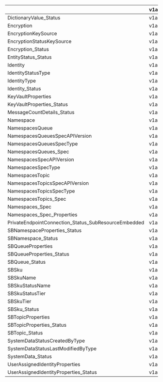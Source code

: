 |                                                      | v1alpha1api20210101preview |
|------------------------------------------------------|----------------------------|
| DictionaryValue_Status                               | v1alpha1api20210101preview |
| Encryption                                           | v1alpha1api20210101preview |
| EncryptionKeySource                                  | v1alpha1api20210101preview |
| EncryptionStatusKeySource                            | v1alpha1api20210101preview |
| Encryption_Status                                    | v1alpha1api20210101preview |
| EntityStatus_Status                                  | v1alpha1api20210101preview |
| Identity                                             | v1alpha1api20210101preview |
| IdentityStatusType                                   | v1alpha1api20210101preview |
| IdentityType                                         | v1alpha1api20210101preview |
| Identity_Status                                      | v1alpha1api20210101preview |
| KeyVaultProperties                                   | v1alpha1api20210101preview |
| KeyVaultProperties_Status                            | v1alpha1api20210101preview |
| MessageCountDetails_Status                           | v1alpha1api20210101preview |
| Namespace                                            | v1alpha1api20210101preview |
| NamespacesQueue                                      | v1alpha1api20210101preview |
| NamespacesQueuesSpecAPIVersion                       | v1alpha1api20210101preview |
| NamespacesQueuesSpecType                             | v1alpha1api20210101preview |
| NamespacesQueues_Spec                                | v1alpha1api20210101preview |
| NamespacesSpecAPIVersion                             | v1alpha1api20210101preview |
| NamespacesSpecType                                   | v1alpha1api20210101preview |
| NamespacesTopic                                      | v1alpha1api20210101preview |
| NamespacesTopicsSpecAPIVersion                       | v1alpha1api20210101preview |
| NamespacesTopicsSpecType                             | v1alpha1api20210101preview |
| NamespacesTopics_Spec                                | v1alpha1api20210101preview |
| Namespaces_Spec                                      | v1alpha1api20210101preview |
| Namespaces_Spec_Properties                           | v1alpha1api20210101preview |
| PrivateEndpointConnection_Status_SubResourceEmbedded | v1alpha1api20210101preview |
| SBNamespaceProperties_Status                         | v1alpha1api20210101preview |
| SBNamespace_Status                                   | v1alpha1api20210101preview |
| SBQueueProperties                                    | v1alpha1api20210101preview |
| SBQueueProperties_Status                             | v1alpha1api20210101preview |
| SBQueue_Status                                       | v1alpha1api20210101preview |
| SBSku                                                | v1alpha1api20210101preview |
| SBSkuName                                            | v1alpha1api20210101preview |
| SBSkuStatusName                                      | v1alpha1api20210101preview |
| SBSkuStatusTier                                      | v1alpha1api20210101preview |
| SBSkuTier                                            | v1alpha1api20210101preview |
| SBSku_Status                                         | v1alpha1api20210101preview |
| SBTopicProperties                                    | v1alpha1api20210101preview |
| SBTopicProperties_Status                             | v1alpha1api20210101preview |
| SBTopic_Status                                       | v1alpha1api20210101preview |
| SystemDataStatusCreatedByType                        | v1alpha1api20210101preview |
| SystemDataStatusLastModifiedByType                   | v1alpha1api20210101preview |
| SystemData_Status                                    | v1alpha1api20210101preview |
| UserAssignedIdentityProperties                       | v1alpha1api20210101preview |
| UserAssignedIdentityProperties_Status                | v1alpha1api20210101preview |
